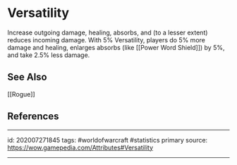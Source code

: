 # Versatility
Increase outgoing damage, healing, absorbs, and (to a lesser extent) reduces incoming damage. With 5% Versatility, players do 5% more damage and healing, enlarges absorbs (like [[Power Word Shield]]) by 5%, and take 2.5% less damage.

## See Also
[[Rogue]]

## References

---

id: 202007271845
tags: #worldofwarcraft #statistics
primary source: https://wow.gamepedia.com/Attributes#Versatility

---